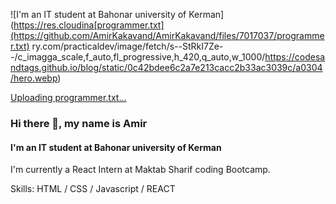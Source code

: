 ![I'm an IT student at Bahonar university of Kerman](https://res.cloudina[programmer.txt](https://github.com/AmirKakavand/AmirKakavand/files/7017037/programmer.txt)
ry.com/practicaldev/image/fetch/s--StRkI7Ze--/c_imagga_scale,f_auto,fl_progressive,h_420,q_auto,w_1000/https://codesandtags.github.io/blog/static/0c42bdee6c2a7e213cacc2b33ac3039c/a0304/hero.webp)

[Uploading programmer.txt…]()

### Hi there 👋, my name is Amir
#### I'm an IT student at Bahonar university of Kerman
I'm currently a React Intern at Maktab Sharif coding Bootcamp.

Skills: HTML / CSS / Javascript / REACT  
